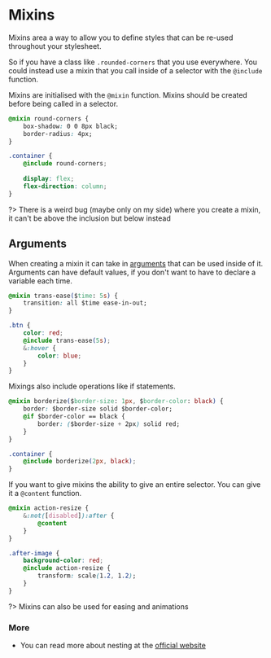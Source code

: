# Mixins

Mixins area a way to allow you to define styles that can be re-used throughout your stylesheet.

So if you have a class like `.rounded-corners` that you use everywhere. You could instead use a mixin that you call inside of a selector with the `@include` function.

Mixins are initialised with the `@mixin` function. Mixins should be created before being called in a selector.

```css
@mixin round-corners {
	box-shadow: 0 0 8px black;
	border-radius: 4px;
}

.container {
	@include round-corners;
	
	display: flex;
	flex-direction: column;
}
```

?> There is a weird bug (maybe only on my side) where you create a mixin, it can't be above the inclusion but below instead

## Arguments

When creating a mixin it can take in [arguments](Sass/Variables) that can be used inside of it. Arguments can have default values, if you don't want to have to declare a variable each time.

```css
@mixin trans-ease($time: 5s) {
	transition: all $time ease-in-out;
}

.btn {
	color: red;
	@include trans-ease(5s);
	&:hover {
		color: blue;
	}
}
```

Mixings also include operations like if statements.

```css
@mixin borderize($border-size: 1px, $border-color: black) {
	border: $border-size solid $border-color;
	@if $border-color == black {
		border: ($border-size + 2px) solid red;
	}
}

.container {
	@include borderize(2px, black);
}

```

If you want to give mixins the ability to give an entire selector. You can give it a `@content` function.

```css
@mixin action-resize {
	&:not([disabled]):after {
		@content
	}
}

.after-image {
	background-color: red;
	@include action-resize {
		transform: scale(1.2, 1.2);
	}
}
```

?> Mixins can also be used for easing and animations

### More

- You can read more about nesting at the [official website](https://sass-lang.com/documentation/at-rules/mixin/)